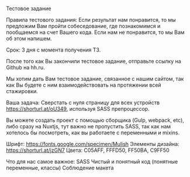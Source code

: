 Тестовое задание

Правила тестового задания: Если результат нам понравится, то мы предложим Вам пройти собеседование, где познакомимся и пообщаемся на счет Вашего кода. Если нам не понравится, то мы Вам об этом напишем. 

Срок: 3 дня с момента получения ТЗ.

После того как Вы закончили тестовое задание, отправьте ссылку на Github на  hh.ru.

Мы хотим дать Вам тестовое задание, связанное с нашим сайтом, так как Вы будете с ним взаимодействовать на протяжении всей стажировки.

Ваша задача: Сверстать с нуля страницу для всех устройств https://shorturl.at/oU349, используя SASS препроцессор. 

Вы можете создать проект с помощью сборщика (Gulp, webpack, etc), либо сразу на Nuxtjs, тут важно не пропустить SASS, так как нам хотелось бы посмотреть, как вы работаете с переменными и mixins.

Шрифт: https://fonts.google.com/specimen/Mulish
Элементы дизайна: https://shorturl.at/jzGN7
Цвета: C05AFF, FFFD50, FF50BA, C9FF50

Что для нас самое важное:
SASS
Чистый и понятный код (понятные переменные, классы)
Соблюдение макета


